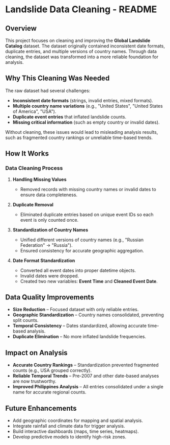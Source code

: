 # Landslide Data Cleaning - README

## Overview
This project focuses on cleaning and improving the **Global Landslide Catalog** dataset. The dataset originally contained inconsistent date formats, duplicate entries, and multiple versions of country names. Through data cleaning, the dataset was transformed into a more reliable foundation for analysis.  

## Why This Cleaning Was Needed
The raw dataset had several challenges:  
- **Inconsistent date formats** (strings, invalid entries, mixed formats).  
- **Multiple country name variations** (e.g., "United States", "United States of America", "USA").  
- **Duplicate event entries** that inflated landslide counts.  
- **Missing critical information** (such as empty country or invalid dates).  

Without cleaning, these issues would lead to misleading analysis results, such as fragmented country rankings or unreliable time-based trends.  

## How It Works
### Data Cleaning Process
1. **Handling Missing Values**  
   - Removed records with missing country names or invalid dates to ensure data completeness.  

2. **Duplicate Removal**  
   - Eliminated duplicate entries based on unique event IDs so each event is only counted once.  

3. **Standardization of Country Names**  
   - Unified different versions of country names (e.g., "Russian Federation" → "Russia").  
   - Ensured consistency for accurate geographic aggregation.  

4. **Date Format Standardization**  
   - Converted all event dates into proper datetime objects.  
   - Invalid dates were dropped.  
   - Created two new variables: **Event Time** and **Cleaned Event Date**.  

## Data Quality Improvements
- **Size Reduction** – Focused dataset with only reliable entries.  
- **Geographic Standardization** – Country names consolidated, preventing split counts.  
- **Temporal Consistency** – Dates standardized, allowing accurate time-based analysis.  
- **Duplicate Elimination** – No more inflated landslide frequencies.  

## Impact on Analysis
- **Accurate Country Rankings** – Standardization prevented fragmented counts (e.g., USA grouped correctly).  
- **Reliable Temporal Trends** – Pre-2007 and other date-based analyses are now trustworthy.  
- **Improved Philippines Analysis** – All entries consolidated under a single name for accurate regional counts.  

## Future Enhancements
- Add geographic coordinates for mapping and spatial analysis.  
- Integrate rainfall and climate data for trigger analysis.  
- Build interactive dashboards (maps, time series, heatmaps).  
- Develop predictive models to identify high-risk zones.  
